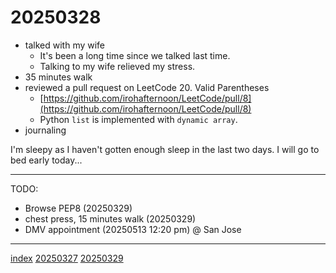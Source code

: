 <head><meta name="viewport" content="width=device-width, initial-scale=1.0, user-scalable=yes" /><meta charset="UTF-8"></head>

# 20250328

- talked with my wife
	- It's been a long time since we talked last time.
	- Talking to my wife relieved my stress.
- 35 minutes walk
- reviewed a pull request on LeetCode 20. Valid Parentheses
	- [https://github.com/irohafternoon/LeetCode/pull/8](https://github.com/irohafternoon/LeetCode/pull/8)
	- Python `list` is implemented with `dynamic array`.
- journaling

I'm sleepy as I haven't gotten enough sleep in the last two days. I will go to bed early today...

---

TODO:

- Browse PEP8 (20250329)
- chest press, 15 minutes walk (20250329)
- DMV appointment (20250513 12:20 pm) @ San Jose

---

[index](../../index.html)
[20250327](20250327.html)
[20250329](20250329.html)
